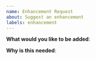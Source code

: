 ```yaml
---
name: Enhancement Request
about: Suggest an enhancement
labels: enhancement
---
```

**What would you like to be added**:

**Why is this needed**:
